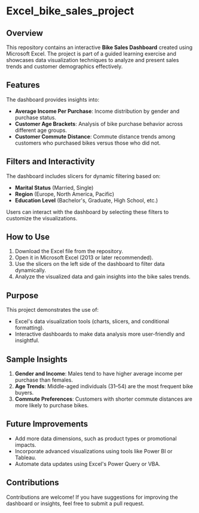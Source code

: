 # Excel_bike_sales_project


## Overview

This repository contains an interactive **Bike Sales Dashboard** created using Microsoft Excel. The project is part of a guided learning exercise and showcases data visualization techniques to analyze and present sales trends and customer demographics effectively.

## Features

The dashboard provides insights into:
- **Average Income Per Purchase**: Income distribution by gender and purchase status.
- **Customer Age Brackets**: Analysis of bike purchase behavior across different age groups.
- **Customer Commute Distance**: Commute distance trends among customers who purchased bikes versus those who did not.

## Filters and Interactivity

The dashboard includes slicers for dynamic filtering based on:
- **Marital Status** (Married, Single)
- **Region** (Europe, North America, Pacific)
- **Education Level** (Bachelor's, Graduate, High School, etc.)

Users can interact with the dashboard by selecting these filters to customize the visualizations.

## How to Use

1. Download the Excel file from the repository.
2. Open it in Microsoft Excel (2013 or later recommended).
3. Use the slicers on the left side of the dashboard to filter data dynamically.
4. Analyze the visualized data and gain insights into the bike sales trends.

## Purpose

This project demonstrates the use of:
- Excel's data visualization tools (charts, slicers, and conditional formatting).
- Interactive dashboards to make data analysis more user-friendly and insightful.

## Sample Insights

1. **Gender and Income**: Males tend to have higher average income per purchase than females.
2. **Age Trends**: Middle-aged individuals (31–54) are the most frequent bike buyers.
3. **Commute Preferences**: Customers with shorter commute distances are more likely to purchase bikes.

## Future Improvements

- Add more data dimensions, such as product types or promotional impacts.
- Incorporate advanced visualizations using tools like Power BI or Tableau.
- Automate data updates using Excel's Power Query or VBA.

## Contributions

Contributions are welcome! If you have suggestions for improving the dashboard or insights, feel free to submit a pull request.

